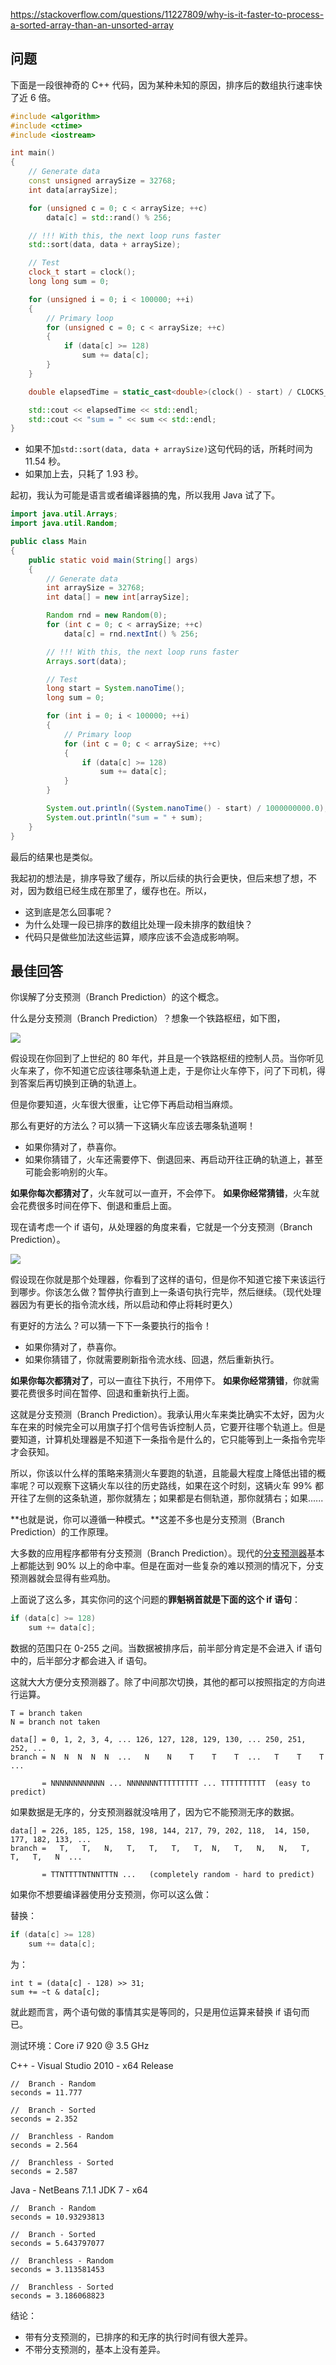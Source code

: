 <https://stackoverflow.com/questions/11227809/why-is-it-faster-to-process-a-sorted-array-than-an-unsorted-array>

## 问题

下面是一段很神奇的 C++ 代码，因为某种未知的原因，排序后的数组执行速率快了近 6 倍。

```c++
#include <algorithm>
#include <ctime>
#include <iostream>

int main()
{
    // Generate data
    const unsigned arraySize = 32768;
    int data[arraySize];

    for (unsigned c = 0; c < arraySize; ++c)
        data[c] = std::rand() % 256;

    // !!! With this, the next loop runs faster
    std::sort(data, data + arraySize);

    // Test
    clock_t start = clock();
    long long sum = 0;

    for (unsigned i = 0; i < 100000; ++i)
    {
        // Primary loop
        for (unsigned c = 0; c < arraySize; ++c)
        {
            if (data[c] >= 128)
                sum += data[c];
        }
    }

    double elapsedTime = static_cast<double>(clock() - start) / CLOCKS_PER_SEC;

    std::cout << elapsedTime << std::endl;
    std::cout << "sum = " << sum << std::endl;
}
```

- 如果不加`std::sort(data, data + arraySize)`这句代码的话，所耗时间为 11.54 秒。
- 如果加上去，只耗了 1.93 秒。

起初，我认为可能是语言或者编译器搞的鬼，所以我用 Java 试了下。

```java
import java.util.Arrays;
import java.util.Random;

public class Main
{
    public static void main(String[] args)
    {
        // Generate data
        int arraySize = 32768;
        int data[] = new int[arraySize];

        Random rnd = new Random(0);
        for (int c = 0; c < arraySize; ++c)
            data[c] = rnd.nextInt() % 256;

        // !!! With this, the next loop runs faster
        Arrays.sort(data);

        // Test
        long start = System.nanoTime();
        long sum = 0;

        for (int i = 0; i < 100000; ++i)
        {
            // Primary loop
            for (int c = 0; c < arraySize; ++c)
            {
                if (data[c] >= 128)
                    sum += data[c];
            }
        }

        System.out.println((System.nanoTime() - start) / 1000000000.0);
        System.out.println("sum = " + sum);
    }
}
```

最后的结果也是类似。

我起初的想法是，排序导致了缓存，所以后续的执行会更快，但后来想了想，不对，因为数组已经生成在那里了，缓存也在。所以，

- 这到底是怎么回事呢？
- 为什么处理一段已排序的数组比处理一段未排序的数组快？
- 代码只是做些加法这些运算，顺序应该不会造成影响啊。

## 最佳回答

你误解了分支预测（Branch Prediction）的这个概念。

什么是分支预测（Branch Prediction）？想象一个铁路枢纽，如下图，

![](https://github.com/Hapoa/stackoverflow-top-cpp/blob/master/image/001.jpg)

假设现在你回到了上世纪的 80 年代，并且是一个铁路枢纽的控制人员。当你听见火车来了，你不知道它应该往哪条轨道上走，于是你让火车停下，问了下司机，得到答案后再切换到正确的轨道上。

但是你要知道，火车很大很重，让它停下再启动相当麻烦。

那么有更好的方法么？可以猜一下这辆火车应该去哪条轨道啊！

- 如果你猜对了，恭喜你。
- 如果你猜错了，火车还需要停下、倒退回来、再启动开往正确的轨道上，甚至可能会影响别的火车。

**如果你每次都猜对了**，火车就可以一直开，不会停下。
**如果你经常猜错**，火车就会花费很多时间在停下、倒退和重启上面。

现在请考虑一个 if 语句，从处理器的角度来看，它就是一个分支预测（Branch Prediction）。

![](https://github.com/Hapoa/stackoverflow-top-cpp/blob/master/image/002.png)

假设现在你就是那个处理器，你看到了这样的语句，但是你不知道它接下来该运行到哪步。你该怎么做？暂停执行直到上一条语句执行完毕，然后继续。（现代处理器因为有更长的指令流水线，所以启动和停止将耗时更久）

有更好的方法么？可以猜一下下一条要执行的指令！

- 如果你猜对了，恭喜你。
- 如果你猜错了，你就需要刷新指令流水线、回退，然后重新执行。

**如果你每次都猜对了**，可以一直往下执行，不用停下。
**如果你经常猜错**，你就需要花费很多时间在暂停、回退和重新执行上面。

这就是分支预测（Branch Prediction）。我承认用火车来类比确实不太好，因为火车在来的时候完全可以用旗子打个信号告诉控制人员，它要开往哪个轨道上。但是要知道，计算机处理器是不知道下一条指令是什么的，它只能等到上一条指令完毕才会获知。

所以，你该以什么样的策略来猜测火车要跑的轨道，且能最大程度上降低出错的概率呢？可以观察下这辆火车以往的历史路线，如果在这个时刻，这辆火车 99% 都开往了左侧的这条轨道，那你就猜左；如果都是右侧轨道，那你就猜右；如果......

**也就是说，你可以遵循一种模式。**这差不多也是分支预测（Branch Prediction）的工作原理。

大多数的应用程序都带有分支预测（Branch Prediction）。现代的[分支预测器](https://zh.wikipedia.org/wiki/%E5%88%86%E6%94%AF%E9%A0%90%E6%B8%AC%E5%99%A8)基本上都能达到 90% 以上的命中率。但是在面对一些复杂的难以预测的情况下，分支预测器就会显得有些鸡肋。

上面说了这么多，其实你问的这个问题的**罪魁祸首就是下面的这个 if 语句**：

```c++
if (data[c] >= 128)
    sum += data[c];
```

数据的范围只在 0-255 之间。当数据被排序后，前半部分肯定是不会进入 if 语句中的，后半部分才都会进入 if 语句。

这就大大方便分支预测器了。除了中间那次切换，其他的都可以按照指定的方向进行运算。

```
T = branch taken
N = branch not taken

data[] = 0, 1, 2, 3, 4, ... 126, 127, 128, 129, 130, ... 250, 251, 252, ...
branch = N  N  N  N  N  ...   N    N    T    T    T  ...   T    T    T  ...

       = NNNNNNNNNNNN ... NNNNNNNTTTTTTTTT ... TTTTTTTTTT  (easy to predict)
```

如果数据是无序的，分支预测器就没啥用了，因为它不能预测无序的数据。

```
data[] = 226, 185, 125, 158, 198, 144, 217, 79, 202, 118,  14, 150, 177, 182, 133, ...
branch =   T,   T,   N,   T,   T,   T,   T,  N,   T,   N,   N,   T,   T,   T,   N  ...

       = TTNTTTTNTNNTTTN ...   (completely random - hard to predict)
```
       
如果你不想要编译器使用分支预测，你可以这么做：

替换：

```c++
if (data[c] >= 128)
    sum += data[c];
```

为：

```
int t = (data[c] - 128) >> 31;
sum += ~t & data[c];
```

就此题而言，两个语句做的事情其实是等同的，只是用位运算来替换 if 语句而已。

测试环境：Core i7 920 @ 3.5 GHz

C++ - Visual Studio 2010 - x64 Release

```
//  Branch - Random
seconds = 11.777

//  Branch - Sorted
seconds = 2.352

//  Branchless - Random
seconds = 2.564

//  Branchless - Sorted
seconds = 2.587
```

Java - NetBeans 7.1.1 JDK 7 - x64

```
//  Branch - Random
seconds = 10.93293813

//  Branch - Sorted
seconds = 5.643797077

//  Branchless - Random
seconds = 3.113581453

//  Branchless - Sorted
seconds = 3.186068823
```

结论：

- 带有分支预测的，已排序的和无序的执行时间有很大差异。
- 不带分支预测的，基本上没有差异。
